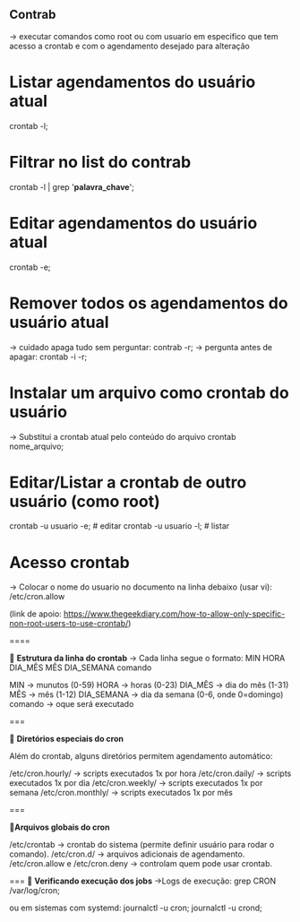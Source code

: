 ## Contrab
  -> executar comandos como root ou com usuario em especifico que tem acesso a crontab e com o agendamento desejado para alteração

# Listar agendamentos do usuário atual
crontab -l;

# Filtrar no list do contrab
crontab -l | grep '**palavra_chave**';

# Editar agendamentos do usuário atual
crontab -e;

# Remover todos os agendamentos do usuário atual
  -> cuidado apaga tudo sem perguntar:
contrab -r;
  -> pergunta antes de apagar:
crontab -i -r;

# Instalar um arquivo como crontab do usuário
  -> Substitui a crontab atual pelo conteúdo do arquivo
crontab nome_arquivo;

# Editar/Listar a crontab de outro usuário (como root)
crontab -u usuario -e;   # editar
crontab -u usuario -l;   # listar


# Acesso crontab 
  -> Colocar o nome do usuario no documento na linha debaixo (usar vi):
/etc/cron.allow

(link de apoio: https://www.thegeekdiary.com/how-to-allow-only-specific-non-root-users-to-use-crontab/)

====

🔹 **Estrutura da linha do crontab**
  -> Cada linha segue o formato: MIN HORA DIA_MÊS MÊS DIA_SEMANA comando

MIN -> munutos (0-59)
HORA -> horas (0-23)
DIA_MÊS -> dia do mês (1-31)
MÊS -> mês (1-12)
DIA_SEMANA -> dia da semana (0-6, onde 0=domingo)
comando -> oque será executado

===

🔹 **Diretórios especiais do cron**

Além do crontab, alguns diretórios permitem agendamento automático:

/etc/cron.hourly/ → scripts executados 1x por hora
/etc/cron.daily/ → scripts executados 1x por dia
/etc/cron.weekly/ → scripts executados 1x por semana
/etc/cron.monthly/ → scripts executados 1x por mês

===

🔹**Arquivos globais do cron**

/etc/crontab → crontab do sistema (permite definir usuário para rodar o comando).
/etc/cron.d/ → arquivos adicionais de agendamento.
/etc/cron.allow e /etc/cron.deny → controlam quem pode usar crontab.

===
🔹 **Verificando execução dos jobs**
  ->Logs de execução:
grep CRON /var/log/cron;

ou em sistemas com systemd:
journalctl -u cron;
journalctl -u crond;
